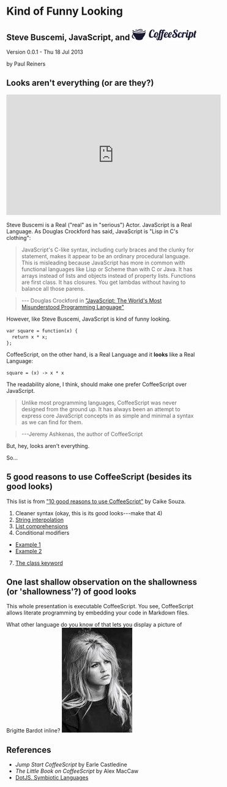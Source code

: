 <link href="docs.css" rel="stylesheet"></link>

Kind of Funny Looking
=====================
<!-- width="225" height="39" -->
Steve Buscemi, JavaScript, and <img src="./img/logo.png" width="169" height="29" alt="CoffeeScript" />
-------------------------------------------

Version 0.0.1 - Thu 18 Jul 2013

by Paul Reiners  


Looks aren't everything (or are they?)
--------------------------------------

<!---
<iframe width="560" height="315" src="//www.youtube.com/embed/x-XEHwUBubk" frameborder="0" allowfullscreen></iframe>
-->
<object width="560" height="315"><param name="movie" value="http://www.youtube.com/v/x-XEHwUBubk&amp;hl=en_US&amp;fs=1"></param><param name="allowFullScreen" value="true"></param><param name="allowscriptaccess" value="always"></param><embed src="http://www.youtube.com/v/x-XEHwUBubk&amp;hl=en_US&amp;fs=1" type="application/x-shockwave-flash" allowscriptaccess="always" allowfullscreen="true" width="560" height="315"></embed></object>

Steve Buscemi is a Real ("real" as in "serious") Actor.  JavaScript is a Real Language.  As Douglas Crockford has said, JavaScript
is "Lisp in C's clothing":

> JavaScript's C-like syntax, including curly braces and the clunky for statement, makes it appear to be an ordinary procedural language. This is 
> misleading because JavaScript has more in common with functional languages like Lisp or Scheme than with C or Java. It has arrays instead of lists and 
> objects instead of property lists. Functions are first class. It has closures. You get lambdas without having to balance all those parens.

> --- Douglas Crockford in ["JavaScript: The World's Most Misunderstood Programming Language"](http://javascript.crockford.com/javascript)

However, like Steve Buscemi, JavaScript is kind of funny looking.

    var square = function(x) {
      return x * x;
    };

CoffeeScript, on the other hand, is a Real Language and it **looks** like a Real Language:

	square = (x) -> x * x

The readability alone, I think, should make one prefer CoffeeScript over JavaScript.

> Unlike most programming languages, CoffeeScript was never designed from the ground up. It has always been an attempt to
express core JavaScript concepts in as simple and minimal a syntax as we can find for them.

> ---Jeremy Ashkenas, the author of CoffeeScript

But, hey, looks aren't everything.

So...

5 good reasons to use CoffeeScript (besides its good looks)
------------------------------------------------------------

This list is from ["10 good reasons to use CoffeeScript"](http://www.netmagazine.com/features/10-good-reasons-use-coffeescript)
by Caike Souza.

1. Cleaner syntax (okay, this is its good looks---make that 4)
4. [String interpolation](./dialogs/LevelDialog.html#stringInterpolation)
5. [List comprehensions](./life/Life.html#listComprehension)
6. Conditional modifiers
 * [Example 1](./game.html#conditionalModifier1)
 * [Example 2](./game.html#conditionalModifier2)
7. [The class keyword](./life/Life.html#classKeyword)

One last shallow observation on the shallowness (or 'shallowness'?) of good looks
---------------------------------------------------------------------------------

This whole presentation is executable CoffeeScript.  You see, CoffeeScript allows
literate programming by embedding your code in Markdown files.

What other language do you know of that lets you display a picture of Brigitte Bardot inline?
![Brigitte Bardot](./img/brigitte.jpg)

References
----------

* <i>Jump Start CoffeeScript </i>by Earle Castledine
* <i>The Little Book on CoffeeScript </i> by Alex MacCaw
* [DotJS. Symbiotic Languages](http://ashkenas.com/dotjs/)